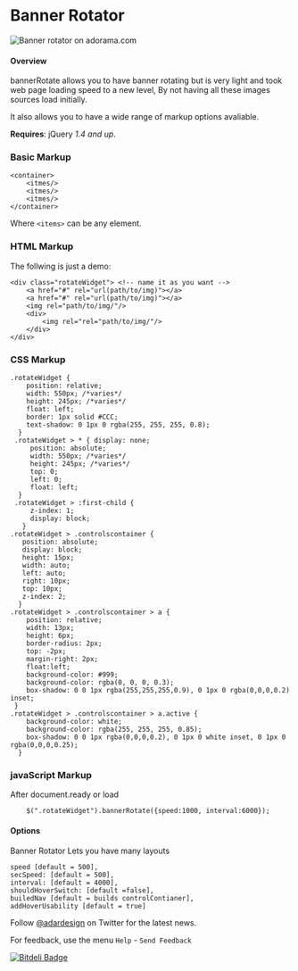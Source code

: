 # Banner Rotator
![Banner rotator on adorama.com](http://ebraun.adorama.com/images/bannerRotator.png)

#### Overview
bannerRotate allows you to have banner rotating but is very light and took web page loading speed to a new level, By not having all these images sources load initially. 
  
It also allows you to have a wide range of markup options avaliable.   

**Requires**: jQuery *1.4 and up*.


### Basic Markup
	
	<container> 
		<itmes/>
		<itmes/>
		<itmes/>
	</container>    

Where `<items>` can be any element.	
        
### HTML Markup
The follwing is just a demo:

    <div class="rotateWidget"> <!-- name it as you want -->
        <a href="#" rel="url(path/to/img)"></a>
        <a href="#" rel="url(path/to/img)"></a>
        <img rel="path/to/img/"/>
        <div>
            <img rel="rel="path/to/img/"/>
        </div>
    </div>         



### CSS Markup
    .rotateWidget {
    	position: relative;
        width: 550px; /*varies*/
        height: 245px; /*varies*/
        float: left;
        border: 1px solid #CCC;
        text-shadow: 0 1px 0 rgba(255, 255, 255, 0.8);
      }
     .rotateWidget > * { display: none; 
         position: absolute; 
         width: 550px; /*varies*/
         height: 245px; /*varies*/
         top: 0; 
         left: 0;
         float: left;
      }
     .rotateWidget > :first-child {
         z-index: 1;
         display: block;
       }
	.rotateWidget > .controlscontainer {
	   position: absolute;
	   display: block;
	   height: 15px;
	   width: auto;
	   left: auto;
	   right: 10px;
	   top: 10px;
	   z-index: 2;
	  }
    .rotateWidget > .controlscontainer > a {
        position: relative;
        width: 13px;
        height: 6px;
        border-radius: 2px;
        top: -2px;
        margin-right: 2px;
        float:left;
        background-color: #999;
        background-color: rgba(0, 0, 0, 0.3);
        box-shadow: 0 0 1px rgba(255,255,255,0.9), 0 1px 0 rgba(0,0,0,0.2) inset;
     }
    .rotateWidget > .controlscontainer > a.active {
        background-color: white;
        background-color: rgba(255, 255, 255, 0.85);
        box-shadow: 0 0 1px rgba(0,0,0,0.2), 0 1px 0 white inset, 0 1px 0 rgba(0,0,0,0.25);
      }


### javaScript Markup
   After document.ready or load 
    	
    	$(".rotateWidget").bannerRotate({speed:1000, interval:6000});

#### Options
Banner Rotator Lets you have many layouts 
	
	speed [default = 500],
	secSpeed: [default = 500],
	interval: [default = 4000],
	shouldHoverSwitch: [default =false],
	builedNav [default = builds controlContianer],
	addHoverUsability [default = true]


Follow [@adardesign](http://twitter.com/adardesign) on Twitter for the latest news.

For feedback, use the menu `Help` - `Send Feedback`

[![Bitdeli Badge](https://d2weczhvl823v0.cloudfront.net/adardesign/bannerrotator/trend.png)](https://bitdeli.com/free "Bitdeli Badge")

